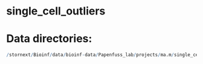 # single_cell_outliers
# Data directories: 
```R
/stornext/Bioinf/data/bioinf-data/Papenfuss_lab/projects/ma.m/single_cell_outliers/single_cell_database
```

